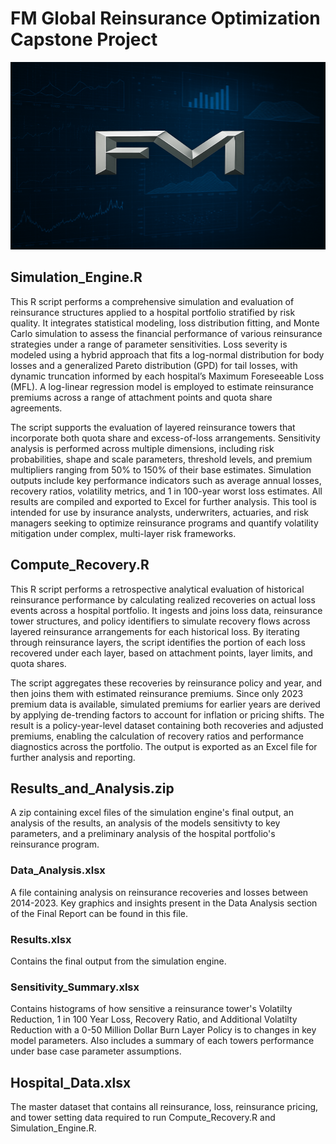 # FM Global Reinsurance Optimization Capstone Project
<img src="Graphic.png" alt="Simulation Overview" width = "100%" height = "300"/>

## Simulation_Engine.R

This R script performs a comprehensive simulation and evaluation of reinsurance structures applied to a hospital portfolio stratified by risk quality. It integrates statistical modeling, loss distribution fitting, and Monte Carlo simulation to assess the financial performance of various reinsurance strategies under a range of parameter sensitivities. Loss severity is modeled using a hybrid approach that fits a log-normal distribution for body losses and a generalized Pareto distribution (GPD) for tail losses, with dynamic truncation informed by each hospital’s Maximum Foreseeable Loss (MFL). A log-linear regression model is employed to estimate reinsurance premiums across a range of attachment points and quota share agreements.

The script supports the evaluation of layered reinsurance towers that incorporate both quota share and excess-of-loss arrangements. Sensitivity analysis is performed across multiple dimensions, including risk probabilities, shape and scale parameters, threshold levels, and premium multipliers ranging from 50% to 150% of their base estimates. Simulation outputs include key performance indicators such as average annual losses, recovery ratios, volatility metrics, and 1 in 100-year worst loss estimates. All results are compiled and exported to Excel for further analysis. This tool is intended for use by insurance analysts, underwriters, actuaries, and risk managers seeking to optimize reinsurance programs and quantify volatility mitigation under complex, multi-layer risk frameworks.

## Compute_Recovery.R

This R script performs a retrospective analytical evaluation of historical reinsurance performance by calculating realized recoveries on actual loss events across a hospital portfolio. It ingests and joins loss data, reinsurance tower structures, and policy identifiers to simulate recovery flows across layered reinsurance arrangements for each historical loss. By iterating through reinsurance layers, the script identifies the portion of each loss recovered under each layer, based on attachment points, layer limits, and quota shares.

The script aggregates these recoveries by reinsurance policy and year, and then joins them with estimated reinsurance premiums. Since only 2023 premium data is available, simulated premiums for earlier years are derived by applying de-trending factors to account for inflation or pricing shifts. The result is a policy-year-level dataset containing both recoveries and adjusted premiums, enabling the calculation of recovery ratios and performance diagnostics across the portfolio. The output is exported as an Excel file for further analysis and reporting.

## Results_and_Analysis.zip

A zip containing excel files of the simulation engine's final output, an analysis of the results, an analysis of the models sensitivty to key parameters, and a preliminary analysis of the hospital portfolio's reinsurance program.  

### Data_Analysis.xlsx

A file containing analysis on reinsurance recoveries and losses between 2014-2023. Key graphics and insights present in the Data Analysis section of the Final Report can be found in this file. 

### Results.xlsx

Contains the final output from the simulation engine. 

### Sensitivity_Summary.xlsx

Contains histograms of how sensitive a reinsurance tower's Volatilty Reduction, 1 in 100 Year Loss, Recovery Ratio, and Additional Volatilty Reduction with a 0-50 Million Dollar Burn Layer Policy is to changes in key model parameters. Also includes a summary of each towers performance under base case parameter assumptions. 

## Hospital_Data.xlsx

The master dataset that contains all reinsurance, loss, reinsurance pricing, and tower setting data required to run Compute_Recovery.R and Simulation_Engine.R.

